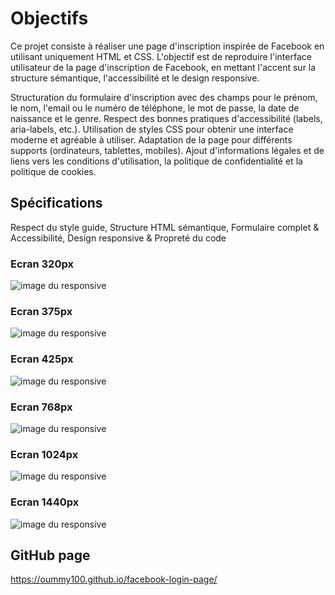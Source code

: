 # Objectifs

Ce projet consiste à réaliser une page d'inscription inspirée de Facebook en utilisant uniquement HTML et CSS. L'objectif est de reproduire l'interface utilisateur de la page d'inscription de Facebook, en mettant l'accent sur la structure sémantique, l'accessibilité et le design responsive.

Structuration du formulaire d'inscription avec des champs pour le prénom, le nom, l'email ou le numéro de téléphone, le mot de passe, la date de naissance et le genre.
Respect des bonnes pratiques d'accessibilité (labels, aria-labels, etc.).
Utilisation de styles CSS pour obtenir une interface moderne et agréable à utiliser.
Adaptation de la page pour différents supports (ordinateurs, tablettes, mobiles).
Ajout d'informations légales et de liens vers les conditions d'utilisation, la politique de confidentialité et la politique de cookies.


## Spécifications
 Respect du style guide, Structure HTML sémantique, Formulaire complet & Accessibilité, Design responsive & Propreté du code

 ### Ecran 320px

 ![image du responsive](image1.png)

 ### Ecran 375px

 ![image du responsive](image2.png)

 ### Ecran 425px

 ![image du responsive](image3.png)

 ### Ecran 768px

 ![image du responsive](image4.png)

 ### Ecran 1024px

 ![image du responsive](image5.png)

 ### Ecran 1440px

 ![image du responsive](image6.png)

 ## GitHub page

 https://oummy100.github.io/facebook-login-page/